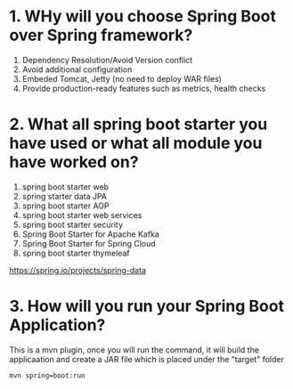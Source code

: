 # 1. WHy will you choose Spring Boot over Spring framework?

1. Dependency Resolution/Avoid Version conflict
2. Avoid additional configuration
3. Embeded Tomcat, Jetty (no need to deploy WAR files)
4. Provide production-ready features such as metrics, health checks


# 2. What all spring boot starter you have used or what all module you have worked on?
1. spring boot starter web
2. spring starter data JPA
3. spring boot starter AOP
4. spring boot starter web services
5. spring boot starter security
6. Spring Boot Starter for Apache Kafka
7. Spring Boot Starter for Spring Cloud
8. spring boot starter thymeleaf

https://spring.io/projects/spring-data


# 3. How will you run your Spring Boot Application?
This is a mvn plugin, once you will run the command, it will build the applicaation and create a JAR file which is placed under the "target" folder 
```sh
mvn spring=boot:run
```
